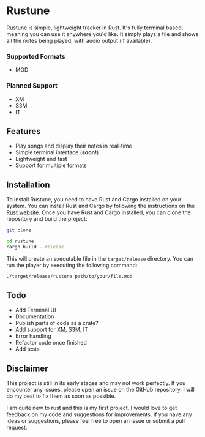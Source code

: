 # Rustune
Rustune is simple, lightweight tracker in Rust. It's fully terminal based, meaning you can use it anywhere you'd like. It simply plays a file and shows all the notes being played, with audio output (if available).

### Supported Formats
- MOD

### Planned Support
- XM
- S3M
- IT

## Features
- Play songs and display their notes in real-time
- Simple terminal interface (**soon!**)
- Lightweight and fast
- Support for multiple formats

## Installation
To install Rustune, you need to have Rust and Cargo installed on your system. You can install Rust and Cargo by following the instructions on the [Rust website](https://www.rust-lang.org/tools/install).
Once you have Rust and Cargo installed, you can clone the repository and build the project:
```bash
git clone 
```
```bash
cd rustune
cargo build --release
```
This will create an executable file in the `target/release` directory. You can run the player by executing the following command:
```bash
./target/release/rustune path/to/your/file.mod
```
## Todo
- Add Terminal UI
- Documentation
- Publish parts of code as a crate?
- Add support for XM, S3M, IT
- Error handling
- Refactor code once finished
- Add tests

## Disclaimer
This project is still in its early stages and may not work perfectly. If you encounter any issues, please open an issue on the GitHub repository. I will do my best to fix them as soon as possible.

I am quite new to rust and this is my first project. I would love to get feedback on my code and suggestions for improvements. If you have any ideas or suggestions, please feel free to open an issue or submit a pull request.